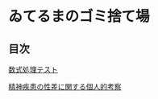 # ゐてるまのゴミ捨て場

## 目次

[数式処理テスト](./logic/logic.html)

[精神疾患の性差に関する個人的考察](./mental/mental_illness.html)
